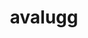 ---
id: 713
title: avalugg
types: [ice]
image: https://raw.githubusercontent.com/PokeAPI/sprites/master/sprites/pokemon/713.png
---